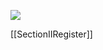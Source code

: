 ![](https://stanlyliusuphoto-1259435273.cos.ap-shanghai.myqcloud.com/img/202110251447086.png)


[[SectionIIRegister]]


